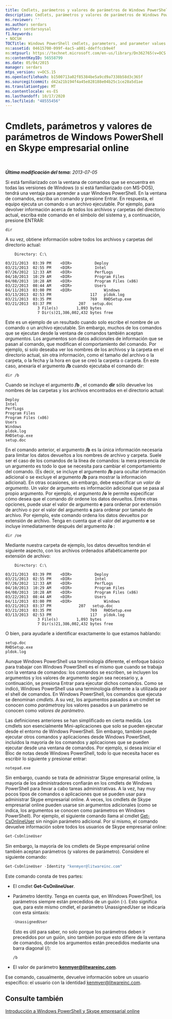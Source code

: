 ```yaml
---
title: Cmdlets, parámetros y valores de parámetros de Windows PowerShell en Skype empresarial online
description: Cmdlets, parámetros y valores de parámetros de Windows PowerShell en Skype empresarial online.
ms.reviewer: ''
ms.author: serdars
author: serdarsoysal
f1.keywords:
- NOCSH
TOCTitle: Windows PowerShell cmdlets, parameters, and parameter values
ms:assetid: 04615700-099f-4ac5-a801-ddeffccb9e4f
ms:mtpsurl: https://technet.microsoft.com/en-us/library/Dn362765(v=OCS.15)
ms:contentKeyID: 56558799
ms.date: 05/04/2015
manager: serdars
mtps_version: v=OCS.15
ms.openlocfilehash: b1500713a02f85384be5a9cd9a7338b58d3c365f
ms.sourcegitcommit: d42a21b194f4a45e828188e04b25c1ce28a5d1ae
ms.translationtype: MT
ms.contentlocale: es-ES
ms.lasthandoff: 10/17/2020
ms.locfileid: "48555456"
---
```

# <a name="windows-powershell-cmdlets-parameters-and-parameter-values-in-skype-for-business-online"></a>Cmdlets, parámetros y valores de parámetros de Windows PowerShell en Skype empresarial online

<div data-xmlns="http://www.w3.org/1999/xhtml">

<div class="topic" data-xmlns="https://www.w3.org/1999/xhtml" data-msxsl="urn:schemas-microsoft-com:xslt" data-cs="https://msdn.microsoft.com/">

<div data-asp="https://msdn2.microsoft.com/asp">



</div>

<div id="mainSection">

<div id="mainBody">

<span> </span>

_**Última modificación del tema:** 2013-07-05_

Si está familiarizado con la ventana de comandos que se encuentra en todas las versiones de Windows (o si está familiarizado con MS-DOS), tendrá una ventaja para aprender a usar Windows PowerShell. En la ventana de comandos, escriba un comando y presione Entrar. En respuesta, el equipo ejecuta un comando o un archivo ejecutable. Por ejemplo, para devolver información acerca de todos los archivos y carpetas del directorio actual, escriba este comando en el símbolo del sistema y, a continuación, presione ENTRAR:

```console
dir
```

A su vez, obtiene información sobre todos los archivos y carpetas del directorio actual:

```console
    Directory: C:\

03/21/2013  03:39 PM    <DIR>          Deploy
03/21/2013  02:55 PM    <DIR>          Intel
07/26/2012  12:33 AM    <DIR>          PerfLogs
04/10/2013  10:29 AM    <DIR>          Program Files
04/08/2013  10:28 AM    <DIR>          Program Files (x86)
03/22/2013  08:44 AM    <DIR>          Users
04/11/2013  03:00 PM    <DIR>              Windows
03/13/2013  02:53 PM                 117   pldok.log
03/21/2013  03:35 PM                 769   RHDSetup.exe
03/21/2013  03:37 PM            207   setup.doc
              3 File(s)        1,093 bytes
              7 Dir(s)21,386,002,432 bytes free
```

Este es un ejemplo de un resultado cuando solo escribe el nombre de un comando o un archivo ejecutable. Sin embargo, muchos de los comandos que se ejecutan desde la ventana de comandos también aceptan *argumentos*. Los argumentos son datos adicionales de información que se pasan al comando, que modifican el comportamiento del comando. Por ejemplo, si solo deseaba ver los nombres de los archivos y la carpeta en el directorio actual, sin otra información, como el tamaño del archivo o la carpeta, o la fecha y la hora en que se creó la carpeta o carpeta. En este caso, anexaría el argumento **/b** cuando ejecutaba el comando dir:

```console
dir /b
```

Cuando se incluye el argumento **/b** , el comando **dir** sólo devuelve los nombres de las carpetas y los archivos encontrados en el directorio actual:

```console
Deploy
Intel
PerfLogs
Program Files
Program Files (x86)
Users
Windows
pldok.log
RHDSetup.exe
setup.doc
```

En el comando anterior, el argumento **/b** es la única información necesaria para limitar los datos devueltos a los nombres de archivo y carpeta. Suele ser el caso de los comandos de la línea de comandos: la mera presencia de un argumento es todo lo que se necesita para cambiar el comportamiento del comando. (Es decir, se incluye el argumento **/b** para ocultar información adicional o se excluye el argumento **/b** para mostrar la información adicional). En otras ocasiones, sin embargo, debe especificar un *valor de argumento*. Un valor de argumento es información adicional que se pasa al propio argumento. Por ejemplo, el argumento **/o** le permite especificar cómo desea que el comando dir ordene los datos devueltos. Entre otras opciones, puede usar el valor de argumento **e** para ordenar por extensión de archivo o por el valor del argumento **s** para ordenar por tamaño de archivo. Por ejemplo, este comando ordena los datos devueltos por extensión de archivo. Tenga en cuenta que el valor del argumento **e** se incluye inmediatamente después del argumento **/o** :

```console
dir /oe
```

Mediante nuestra carpeta de ejemplo, los datos devueltos tendrán el siguiente aspecto, con los archivos ordenados alfabéticamente por extensión de archivo:

```console
    Directory: C:\

03/21/2013  03:39 PM    <DIR>          Deploy
03/21/2013  02:55 PM    <DIR>          Intel
07/26/2012  12:33 AM    <DIR>          PerfLogs
04/10/2013  10:29 AM    <DIR>          Program Files
04/08/2013  10:28 AM    <DIR>          Program Files (x86)
03/22/2013  08:44 AM    <DIR>          Users
04/11/2013  03:00 PM    <DIR>              Windows
03/21/2013  03:37 PM            207   setup.doc
03/21/2013  03:35 PM                 769   RHDSetup.exe
03/13/2013  02:53 PM                 117   pldok.log
              3 File(s)        1,093 bytes
              7 Dir(s)21,386,002,432 bytes free
```

O bien, para ayudarle a identificar exactamente lo que estamos hablando:

```console
setup.doc  
RHDSetup.exe  
pldok.log
```

Aunque Windows PowerShell usa terminología diferente, el enfoque básico para trabajar con Windows PowerShell es el mismo que cuando se trabaja con la ventana de comandos: los comandos se escriben, se incluyen los argumentos y los valores de argumento según sea necesario y, a continuación, se presiona Entrar para ejecutar dichos comandos. Como se indicó, Windows PowerShell usa una terminología diferente a la utilizada por el shell de comandos. En Windows PowerShell, los comandos que ejecuta se denominan *cmdlets*. A su vez, los argumentos pasados a un cmdlet se conocen como *parámetros*y los valores pasados a un parámetro se conocen como *valores de parámetro*.

Las definiciones anteriores se han simplificado en cierta medida. Los cmdlets son esencialmente Mini-aplicaciones que solo se pueden ejecutar desde el entorno de Windows PowerShell. Sin embargo, también puede ejecutar otros comandos y aplicaciones desde Windows PowerShell, incluidos la mayoría de los comandos y aplicaciones que se pueden ejecutar desde una ventana de comandos. Por ejemplo, si desea iniciar el Bloc de notas desde Windows PowerShell, todo lo que necesita hacer es escribir lo siguiente y presionar entrar:

```console
notepad.exe
```

Sin embargo, cuando se trata de administrar Skype empresarial online, la mayoría de los administradores confiarán en los cmdlets de Windows PowerShell para llevar a cabo tareas administrativas. A la vez, hay muy pocos tipos de comandos o aplicaciones que se pueden usar para administrar Skype empresarial online. A veces, los cmdlets de Skype empresarial online pueden usarse sin argumentos adicionales (como se indica, los argumentos se conocen como parámetros en Windows PowerShell). Por ejemplo, el siguiente comando llama al cmdlet [Get-CsOnlineUser](https://technet.microsoft.com/library/JJ994026(v=OCS.15)) sin ningún parámetro adicional. Por sí mismo, el comando devuelve información sobre todos los usuarios de Skype empresarial online:

```powershell
Get-CsOnlineUser
```

Sin embargo, la mayoría de los cmdlets de Skype empresarial online también aceptan parámetros (y valores de parámetro). Considere el siguiente comando:

```powershell
Get-CsOnlineUser -Identity "kenmyer@litwareinc.com"
```

Este comando consta de tres partes:

  - El cmdlet **Get-CsOnlineUser**.

  - Parámetro Identity. Tenga en cuenta que, en Windows PowerShell, los parámetros siempre están precedidos de un guión (-). Esto significa que, para este mismo cmdlet, el parámetro UnassignedUser se indicaría con esta sintaxis:
    
    ```powershell
    -UnassignedUser
    ```
    
    Esto es útil para saber, no solo porque los parámetros deben ir precedidos por un guión, sino también porque esto difiere de la ventana de comandos, donde los argumentos están precedidos mediante una barra diagonal (/):
    
    ```console
    /b
    ```

  - El valor de parámetro **kenmyer@litwareinc.com**.

Ese comando, casualmente, devuelve información sobre un usuario específico: el usuario con la identidad kenmyer@litwareinc.com.

<div>

## <a name="see-also"></a>Consulte también


[Introducción a Windows PowerShell y Skype empresarial online](https://technet.microsoft.com/library/Dn362785(v=OCS.15))  
  

</div>

</div>

<span> </span>

</div>

</div>

</div>

